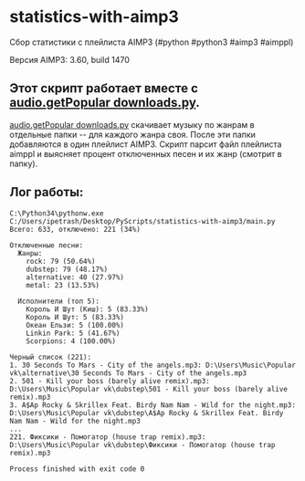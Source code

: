 statistics-with-aimp3
===========

Сбор статистики с плейлиста AIMP3 (#python #python3 #aimp3 #aimppl)


Версия AIMP3: 3.60, build 1470


## Этот скрипт работает вместе с [audio.getPopular downloads.py](https://github.com/gil9red/SimplePyScripts/blob/master/vk_api/audio.getPopular%20downloads.py). ##

[audio.getPopular downloads.py](https://github.com/gil9red/SimplePyScripts/blob/master/vk_api/audio.getPopular%20downloads.py) скачивает музыку по жанрам в
отдельные папки -- для каждого жанра своя. После эти папки добавляются в один плейлист AIMP3. Скрипт парсит файл плейлиста aimppl и выясняет процент отключенных
песен и их жанр (смотрит в папку).


## Лог работы: ##

```
C:\Python34\pythonw.exe C:/Users/ipetrash/Desktop/PyScripts/statistics-with-aimp3/main.py
Всего: 633, отключено: 221 (34%)

Отключенные песни:
  Жанры:
    rock: 79 (50.64%)
    dubstep: 79 (48.17%)
    alternative: 40 (27.97%)
    metal: 23 (13.53%)

  Исполнители (топ 5):
    Король И Шут (Киш): 5 (83.33%)
    Король И Шут: 5 (83.33%)
    Океан Ельзи: 5 (100.00%)
    Linkin Park: 5 (41.67%)
    Scorpions: 4 (100.00%)

Черный список (221):
1. 30 Seconds To Mars - City of the angels.mp3: D:\Users\Music\Popular vk\alternative\30 Seconds To Mars - City of the angels.mp3
2. 501 - Kill your boss (barely alive remix).mp3: D:\Users\Music\Popular vk\dubstep\501 - Kill your boss (barely alive remix).mp3
3. A$Ap Rocky & Skrillex Feat. Birdy Nam Nam - Wild for the night.mp3: D:\Users\Music\Popular vk\dubstep\A$Ap Rocky & Skrillex Feat. Birdy Nam Nam - Wild for the night.mp3
...
221. Фиксики - Помогатор (house trap remix).mp3: D:\Users\Music\Popular vk\dubstep\Фиксики - Помогатор (house trap remix).mp3

Process finished with exit code 0

```